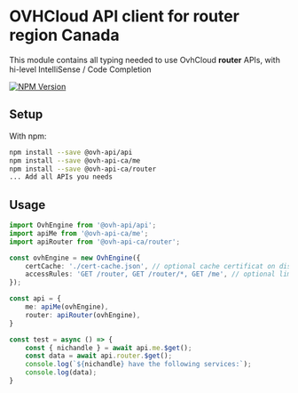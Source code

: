 # OVHCloud API client for **router** region Canada

This module contains all typing needed to use OvhCloud **router** APIs, with hi-level IntelliSense / Code Completion

[![NPM Version](https://img.shields.io/npm/v/@ovh-api-ca/router.svg?style=flat)](https://www.npmjs.org/package/@ovh-api-ca/router)

## Setup

With npm:

```bash
npm install --save @ovh-api/api
npm install --save @ovh-api-ca/me
npm install --save @ovh-api-ca/router
... Add all APIs you needs
```

## Usage

```typescript
import OvhEngine from '@ovh-api/api';
import apiMe from '@ovh-api-ca/me';
import apiRouter from '@ovh-api-ca/router';

const ovhEngine = new OvhEngine({ 
    certCache: './cert-cache.json', // optional cache certificat on disk.
    accessRules: 'GET /router, GET /router/*, GET /me', // optional limit the requested privileges.
});

const api = {
    me: apiMe(ovhEngine),
    router: apiRouter(ovhEngine),
}

const test = async () => {
    const { nichandle } = await api.me.$get();
    const data = await api.router.$get();
    console.log(`${nichandle} have the following services:`);
    console.log(data);
}
```
